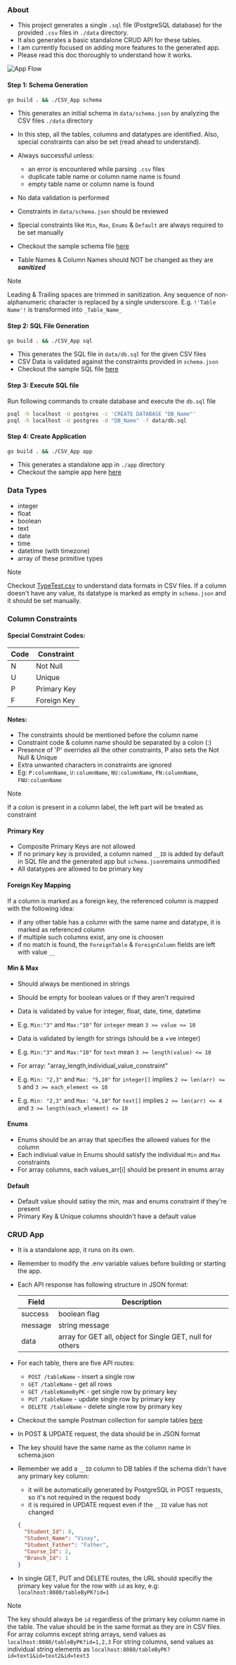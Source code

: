 ### About

- This project generates a single `.sql` file (PostgreSQL database) for the provided `.csv` files in `./data` directory.
- It also generates a basic standalone CRUD API for these tables.
- I am currently focused on adding more features to the generated app.
- Please read this doc thoroughly to understand how it works.

![App Flow](./data/CSV_App.png)

#### Step 1: Schema Generation

```bash
go build . && ./CSV_App schema
```

- This generates an initial schema in `data/schema.json` by analyzing the CSV files `./data` directory

- In this step, all the tables, columns and datatypes are identified. Also, special constraints can also be set (read ahead to understand).

- Always successful unless:

  - an error is encountered while parsing `.csv` files
  - duplicate table name or column name name is found
  - empty table name or column name is found

- No data validation is performed

- Constraints in `data/schema.json` should be reviewed

- Special constraints like `Min`, `Max`, `Enums` & `Default` are always required to be set manually

- Checkout the sample schema file [here](./data/test.json)

- Table Names & Column Names should NOT be changed as they are **_sanitized_**

> [!NOTE]
> Leading & Trailing spaces are trimmed in sanitization.
> Any sequence of non-alphanumeric character is replaced by a single underscore.
> E.g. `!'Table Name'!` is transformed into `_Table_Name_`

#### Step 2: SQL File Generation

```bash
go build . && ./CSV_App sql
```

- This generates the SQL file in `data/db.sql` for the given CSV files
- CSV Data is validated against the constraints provided in `schema.json`
- Checkout the sample SQL file [here](./data/db.sql)

#### Step 3: Execute SQL file

Run following commands to create database and execute the `db.sql` file

```bash
psql -h localhost -U postgres -c 'CREATE DATABASE "DB_Name"'
psql -h localhost -U postgres -d "DB_Name" -f data/db.sql
```

#### Step 4: Create Application

```bash
go build . && ./CSV_App app
```

- This generates a standalone app in `./app` directory
- Checkout the sample app here [here](./app/)

### Data Types

- integer
- float
- boolean
- text
- date
- time
- datetime (with timezone)
- array of these primitive types

> [!NOTE]
> Checkout [TypeTest.csv](./data/TypeTest.csv) to understand data formats in CSV files.
> If a column doesn't have any value, its datatype is marked as empty in `schema.json` and it should be set manually.

### Column Constraints

#### Special Constraint Codes:

| Code | Constraint  |
| ---- | ----------- |
| N    | Not Null    |
| U    | Unique      |
| P    | Primary Key |
| F    | Foreign Key |

#### Notes:

- The constraints should be mentioned before the column name
- Constraint code & column name should be separated by a colon (:)
- Presence of 'P' overrides all the other constraints, P also sets the Not Null & Unique
- Extra unwanted characters in constraints are ignored
- Eg: `P:columnName`, `U:columnName`, `NU:columnName`, `FN:columnName`, `FNU:columnName`

> [!NOTE]
> If a colon is present in a column label, the left part will be treated as constraint

#### Primary Key

- Composite Primary Keys are not allowed
- If no primary key is provided, a column named `__ID` is added by default in SQL file and the generated app but `schema.json`remains unmodified
- All datatypes are allowed to be primary key

#### Foreign Key Mapping

If a column is marked as a foreign key, the referenced column is mapped with the following idea:

- if any other table has a column with the same name and datatype, it is marked as referenced column
- if multiple such columns exist, any one is choosen
- if no match is found, the `ForeignTable` & `ForeignColumn` fields are left with value `__`

#### Min & Max

- Should always be mentioned in strings
- Should be empty for boolean values or if they aren't required

- Data is validated by value for integer, float, date, time, datetime
- E.g. `Min:"3"` and `Max:"10"` for `integer` mean `3 >= value <= 10`

- Data is validated by length for strings (should be a +ve integer)
- E.g. `Min:"3"` and `Max:"10"` for `text` mean `3 >= length(value) <= 10`

- For array: "array_length,individual_value_constraint"
- E.g. `Min: "2,3"` and `Max: "5,10"` for `integer[]` implies `2 >= len(arr) <= 5` and `3 >= each_element <= 10`
- E.g. `Min: "2,3"` and `Max: "4,10"` for `text[]` implies `2 >= len(arr) <= 4` and `3 >= length(each_element) <= 10`

#### Enums

- Enums should be an array that specifies the allowed values for the column
- Each indiviual value in Enums should satisfy the individual `Min` and `Max` constraints
- For array columns, each values_arr[i] should be present in enums array

#### Default

- Default value should satisy the min, max and enums constraint if they're present
- Primary Key & Unique columns shouldn't have a default value

### CRUD App

- It is a standalone app, it runs on its own.

- Remember to modify the .env variable values before building or starting the app.

- Each API response has following structure in JSON format:

  | Field   | Description                                               |
  | ------- | --------------------------------------------------------- |
  | success | boolean flag                                              |
  | message | string message                                            |
  | data    | array for GET all, object for Single GET, null for others |

- For each table, there are five API routes:

  - `POST /tableName` - insert a single row
  - `GET /tableName` - get all rows
  - `GET /tableNameByPK` - get single row by primary key
  - `PUT /tableName` - update single row by primary key
  - `DELETE /tableName` - delete single row by primary key

- Checkout the sample Postman collection for sample tables [here](https://documenter.getpostman.com/view/25403102/2sA3s7iUZc)

- In POST & UPDATE request, the data should be in JSON format

- The key should have the same name as the column name in schema.json

- Remember we add a `__ID` column to DB tables if the schema didn't have any primary key column:

  - it will be automatically generated by PostgreSQL in POST requests, so it's not required in the request body
  - it is required in UPDATE request even if the `__ID` value has not changed

  ```json
  {
    "Student_Id": 8,
    "Student_Name": "Vinay",
    "Student_Father": "Father",
    "Course_Id": 2,
    "Branch_Id": 1
  }
  ```

- In single GET, PUT and DELETE routes, the URL should specifiy the primary key value for the row with `id` as key, e.g: `localhost:8080/tableByPK?id=1`

> [!NOTE]
> The key should always be `id` regardless of the primary key column name in the table.
> The value should be in the same format as they are in CSV files.
> For array columns except string arrays, send values as `localhost:8080/tableByPK?id=1,2,3`
> For string columns, send values as individual string elements as `localhost:8080/tableByPK?id=text1&id=text2&id=text3`
